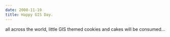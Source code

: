```yaml
---
date: 2008-11-19
title: Happy GIS Day.
---
```


all across the world, little GIS themed cookies and cakes will be consumed...
